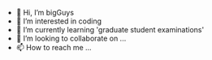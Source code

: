 - 👋 Hi, I’m bigGuys
- 👀 I’m interested in coding
- 🌱 I’m currently learning 'graduate student examinations'
- 💞️ I’m looking to collaborate on ...
- 📫 How to reach me ...

<!---
YoungCodeBro/YoungCodeBro is a ✨ special ✨ repository because its `README.md` (this file) appears on your GitHub profile.
You can click the Preview link to take a look at your changes.
--->
